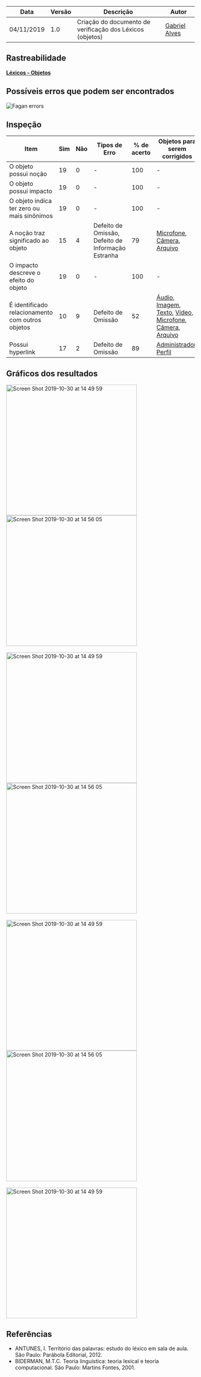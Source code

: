 | Data | Versão | Descrição | Autor |
| --- | --- | --- | --- |
| 04/11/2019 | 1.0 | Criação do documento de verificação dos Léxicos (objetos) | [Gabriel Alves](https://github.com/gitgabiru) |

## Rastreabilidade

[**Léxicos - Objetos**](/docs/modeling/lexicos/objects.md)

## Possíveis erros que podem ser encontrados

![Fagan errors](https://user-images.githubusercontent.com/40740008/67889473-b1681800-fb2d-11e9-9417-8b0d5289b154.jpg)

## Inspeção

|Item|Sim|Não|Tipos de Erro|% de acerto|Objetos para serem corrigidos|
|---|---|---|---|---|---|
|O objeto possui noção|19|0| - |100| - |
|O objeto possui impacto|19|0| - |100| - |
|O objeto indica ter zero ou mais sinônimos|19|0| - |100| - |
|A noção traz significado ao objeto|15|4|Defeito de Omissão, Defeito de Informação Estranha|79|[Microfone](https://github.com/Requisitos-de-Software/2019.2-Wire/blob/65-VerificacaoLexicos/docs/docs/verification/lexico/objectFix.md#microfone), [Câmera](https://github.com/Requisitos-de-Software/2019.2-Wire/blob/65-VerificacaoLexicos/docs/docs/verification/lexico/objectFix.md#c%C3%A2mera), [Arquivo](https://github.com/Requisitos-de-Software/2019.2-Wire/blob/65-VerificacaoLexicos/docs/docs/verification/lexico/objectFix.md#arquivo)|
|O impacto descreve o efeito do objeto|19|0| - |100| - |
|É identificado relacionamento com outros objetos|10|9|Defeito de Omissão|52|[Áudio](https://github.com/Requisitos-de-Software/2019.2-Wire/blob/65-VerificacaoLexicos/docs/docs/verification/lexico/objectFix.md#%C3%A1udio), [Imagem](https://github.com/Requisitos-de-Software/2019.2-Wire/blob/65-VerificacaoLexicos/docs/docs/verification/lexico/objectFix.md#imagem), [Texto](https://github.com/Requisitos-de-Software/2019.2-Wire/blob/65-VerificacaoLexicos/docs/docs/verification/lexico/objectFix.md#texto), [Vídeo](https://github.com/Requisitos-de-Software/2019.2-Wire/blob/65-VerificacaoLexicos/docs/docs/verification/lexico/objectFix.md#v%C3%ADdeo), [Microfone](https://github.com/Requisitos-de-Software/2019.2-Wire/blob/65-VerificacaoLexicos/docs/docs/verification/lexico/objectFix.md#microfone), [Câmera](https://github.com/Requisitos-de-Software/2019.2-Wire/blob/65-VerificacaoLexicos/docs/docs/verification/lexico/objectFix.md#c%C3%A2mera), [Arquivo](https://github.com/Requisitos-de-Software/2019.2-Wire/blob/65-VerificacaoLexicos/docs/docs/verification/lexico/objectFix.md#arquivo)|
|Possui hyperlink|17|2|Defeito de Omissão|89|[Administrador](https://github.com/Requisitos-de-Software/2019.2-Wire/blob/65-VerificacaoLexicos/docs/docs/verification/lexico/objectFix.md#arquivo), [Perfil](https://github.com/Requisitos-de-Software/2019.2-Wire/blob/65-VerificacaoLexicos/docs/docs/verification/lexico/objectFix.md#perfil)|

## Gráficos dos resultados

<div class="row">
  <div class="column">
    <img width="349" alt="Screen Shot 2019-10-30 at 14 49 59" src="https://user-images.githubusercontent.com/26935152/68178623-7457b780-ff6b-11e9-9d53-90df89fcbd1a.png">
  </div>
  <div class="column">
    <img width="349" alt="Screen Shot 2019-10-30 at 14 56 05" src="https://user-images.githubusercontent.com/26935152/68178632-7de11f80-ff6b-11e9-892b-1e77351c5abd.png">
  </div>
</div>
<br>
<div class="row">
  <div class="column">
    <img width="349" alt="Screen Shot 2019-10-30 at 14 49 59" src="https://user-images.githubusercontent.com/26935152/68178638-83d70080-ff6b-11e9-916e-3d6bc18c108d.png">
  </div>
  <div class="column">
    <img width="349" alt="Screen Shot 2019-10-30 at 14 56 05" src="https://user-images.githubusercontent.com/26935152/68178642-8a657800-ff6b-11e9-9c65-4cb470e89f48.png">
  </div>
</div>
<br>
<div class="row">
  <div class="column">
    <img width="349" alt="Screen Shot 2019-10-30 at 14 49 59" src="https://user-images.githubusercontent.com/26935152/68178644-8fc2c280-ff6b-11e9-84cd-6a75160d3cff.png">
  </div>
  <div class="column">
    <img width="349" alt="Screen Shot 2019-10-30 at 14 56 05" src="https://user-images.githubusercontent.com/26935152/68178651-96513a00-ff6b-11e9-9307-ea01cab4f7e1.png">
  </div>
</div>
<br>
<div class="row">
  <div class="column">
    <img width="349" alt="Screen Shot 2019-10-30 at 14 49 59" src="https://user-images.githubusercontent.com/26935152/68178660-9cdfb180-ff6b-11e9-9ad8-aae1684abd2f.png">
  </div>

## Referências

* ANTUNES, I. Território das palavras: estudo do léxico em sala de aula. São Paulo: Parábola Editorial, 2012.
* BIDERMAN, M.T.C. Teoria linguística: teoria lexical e teoria computacional. São Paulo: Martins Fontes, 2001.
